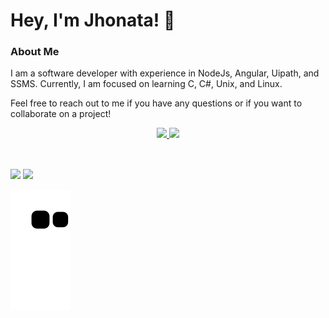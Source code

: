 ### <h1> Hey, I'm Jhonata! 👋

 ### About Me
 I am a software developer with experience in NodeJs, Angular, Uipath, and SSMS. Currently, I am focused on learning C, C#, Unix, and Linux.

Feel free to reach out to me if you have any questions or if you want to collaborate on a project! 
  
<div align="center">
  <a href="https://github.com/thallyshl">
  <img height="180em" src="https://github-readme-stats.vercel.app/api?username=SopadeGalinha&show_icons=true&theme=vision-friendly-dark&include_all_commits=true&count_private=true"/>
  <img height="180em" src="https://github-readme-stats.vercel.app/api/top-langs/?username=SopadeGalinha&layout=compact&langs_count=7&theme=vision-friendly-dark"/>
</div>
<div style="display: inline_block"><br>
</div>
  
 ##
  
<div> 
  <a href="https://instagram.com/expereai" target="_blank"><img src="https://img.shields.io/badge/-Instagram-%23E4405F?style=for-the-badge&logo=instagram&logoColor=black" target="_blank"></a>
  <a href="https://www.linkedin.com/in/jhonata-gon%C3%A7alves-899160248/" target="_blank"><img src="https://img.shields.io/badge/-LinkedIn-%230077B5?style=for-the-badge&logo=linkedin&logoColor=black" target="_blank"></a> 
 
  ![Snake animation](https://github.com/rafaballerini/rafaballerini/blob/output/github-contribution-grid-snake.svg)
 
</div>
<!--
**thallyshl/thallyshl** is a ✨ _special_ ✨ repository because its `README.md` (this file) appears on your GitHub profile.

Here are some ideas to get you started:


- 👯 I’m looking to collaborate on ...
- 🤔 I’m looking for help with ...
- 💬 Ask me about ...
- 📫 How to reach me: ...
- 😄 Pronouns: ...
- ⚡ Fun fact: ...
-->
